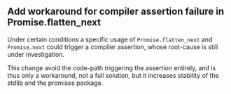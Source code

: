 ## Add workaround for compiler assertion failure in Promise.flatten_next

Under certain conditions a specific usage of `Promise.flatten_next` and `Promise.next` could trigger a compiler assertion, whose root-cause is still under investigation. 

This change avoid the code-path triggering the assertion entirely, and is thus only a workaround, not a full solution, but it increases stability of the stdlib and the promises package.

